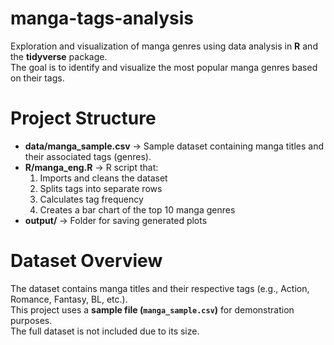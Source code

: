 # manga-tags-analysis

Exploration and visualization of manga genres using data analysis in **R** and the **tidyverse** package.  
The goal is to identify and visualize the most popular manga genres based on their tags.


# Project Structure
- **data/manga_sample.csv** → Sample dataset containing manga titles and their associated tags (genres).
- **R/manga_eng.R** → R script that:
  1. Imports and cleans the dataset
  2. Splits tags into separate rows
  3. Calculates tag frequency
  4. Creates a bar chart of the top 10 manga genres
- **output/** → Folder for saving generated plots


# Dataset Overview
The dataset contains manga titles and their respective tags (e.g., Action, Romance, Fantasy, BL, etc.).  
This project uses a **sample file (`manga_sample.csv`)** for demonstration purposes.  
The full dataset is not included due to its size.


